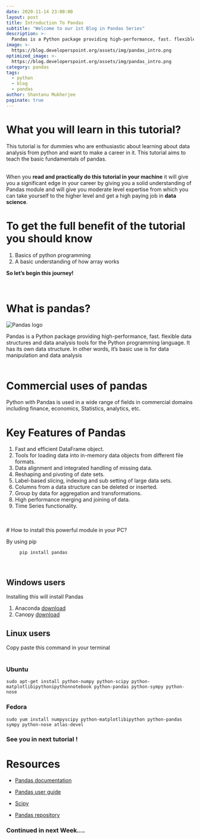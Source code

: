 ```yaml
---
date: 2020-11-14 23:00:00
layout: post
title: Introduction To Pandas
subtitle: "Welcome to our 1st Blog in Pandas Series"
description: >-
  Pandas is a Python package providing high-performance, fast. flexible data structures and data analysis tools for the Python programming language. It has its own data structure. In other words, it’s basic use is for data manipulation and data analysis
image: >-
  https://blog.developerspoint.org/assets/img/pandas_intro.png
optimized_image: >-
  https://blog.developerspoint.org/assets/img/pandas_intro.png
category: pandas
tags:
  - python
  - blog
  - pandas
author: Shantanu Mukherjee
paginate: true
---
```


# What you will learn in this tutorial?


 
This tutorial is for dummies who are enthusiastic about learning about data analysis from python and want to make a career in it. This tutorial aims to teach the basic fundamentals of pandas.
<br> 
<br>

When you **read and practically do this tutorial in your machine** it will give you a significant edge in your career by giving you a solid understanding of Pandas module and will give you moderate level expertise from which you can take yourself to the higher level and get a high paying job in **data science**.  

# To get the full benefit of the tutorial you should know

1. Basics of python programming
2. A basic understanding of how array works

**So let’s begin this journey!**
 
<br>

# What is pandas?

![Pandas logo](https://miro.medium.com/max/601/1*cxfqR8NAj8HGal8CVOZ7hg.png)

Pandas is a Python package providing high-performance, fast. flexible data structures and data analysis tools for the Python programming language. It has its own data structure. 
In other words, it’s basic use is for data manipulation and data analysis
<br>
<br>

# Commercial uses of pandas

Python with Pandas is used in a wide range of fields in commercial domains including finance, economics, Statistics, analytics, etc.



# Key Features of Pandas

1.	Fast and efficient DataFrame object.
2.	Tools for loading data into in-memory data objects from different file formats.
3.	Data alignment and integrated handling of missing data.
4.	Reshaping and pivoting of date sets.
5.	Label-based slicing, indexing and sub setting of large data sets.
6.	Columns from a data structure can be deleted or inserted.
7.	Group by data for aggregation and transformations.
8.	High performance merging and joining of data.
9.	Time Series functionality.
<br>
<br>
# How to install this powerful module in your PC?

 
By using pip
```
     pip install pandas
```
<br>

## Windows users

Installing this will install Pandas 
1. Anaconda [download]("https://www.continuum.io")
2. Canopy [download]("https://www.enthought.com/products/canopy/")


## Linux users

Copy paste this command in your terminal
<br>
<br>
### Ubuntu

```
sudo apt-get install python-numpy python-scipy python-matplotlibipythonipythonnotebook python-pandas python-sympy python-nose
```

### Fedora
```
sudo yum install numpyscipy python-matplotlibipython python-pandas sympy python-nose atlas-devel
```

### **See you in next tutorial !**

# Resources

* [Pandas documentation](https://pandas.pydata.org/docs/)

* [Pandas user guide](https://pandas.pydata.org/docs/user_guide/index.html#user-guide)

* [Scipy](https://www.scipy.org/)
* [Pandas repository ](https://github.com/pandas-dev/pandas)
 
### Continued in next Week....





